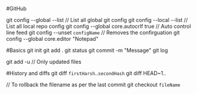 #GitHub

git config --global --list                      // List all global git config
git config --local --list                       // List all local repo config
git config --global core.autocrlf true          // Auto control line feed
git config --unset `configName`                 // Removes the confirguation 
git config --global core.editor "Notepad"

#Basics
git init
git add . 
git status
git commit -m "Message"
git log

git add -u  // Only updated files

#History and diffs
git diff `firstHarsh`..`secondHash`
git diff HEAD~1..

// To rollback the filename as per the last commit
git checkout `fileName`